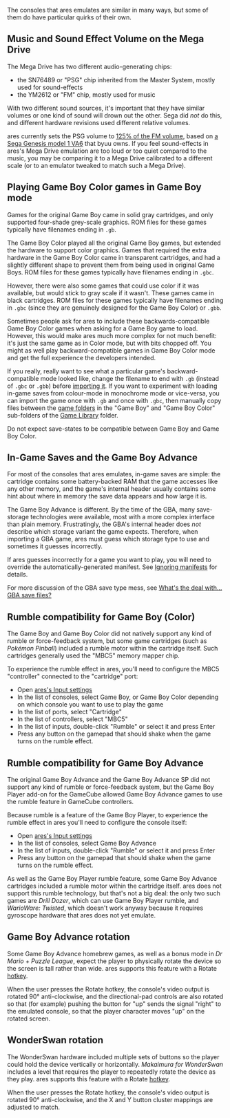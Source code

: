 The consoles that ares emulates
are similar in many ways,
but some of them do have particular quirks of their own.

Music and Sound Effect Volume on the Mega Drive
-----------------------------------------------

The Mega Drive has two different audio-generating chips:

  - the SN76489 or "PSG" chip
    inherited from the Master System,
    mostly used for sound-effects
  - the YM2612 or "FM" chip,
    mostly used for music

With two different sound sources,
it's important that they have similar volumes
or one kind of sound will drown out the other.
Sega did *not* do this,
and different hardware revisions
used different relative volumes.

ares currently
sets the PSG volume to [125% of the FM volume][vol],
based on [a Sega Genesis model 1 VA6][va6] that byuu owns.
If you feel sound-effects in ares's Mega Drive emulation
are too loud or too quiet compared to the music,
you may be comparing it
to a Mega Drive calibrated to a different scale
(or to an emulator tweaked to match such a Mega Drive).

[vol]: https://helmet.kafuka.org/byuubackup2/viewtopic.php@f=4&t=1235&start=140.html#p42482
[va6]: https://helmet.kafuka.org/byuubackup2/viewtopic.php@f=4&t=1235&start=130.html#p42195

Playing Game Boy Color games in Game Boy mode
---------------------------------------------

Games for the original Game Boy
came in solid gray cartridges,
and only supported four-shade grey-scale graphics.
ROM files for these games
typically have filenames ending in `.gb`.

The Game Boy Color played all the original Game Boy games,
but extended the hardware to support color graphics.
Games that required
the extra hardware in the Game Boy Color
came in transparent cartridges,
and had a slightly different shape
to prevent them from being used in original Game Boys.
ROM files for these games
typically have filenames ending in `.gbc`.

However,
there were also some games
that could use color if it was available,
but would stick to gray scale if it wasn't.
These games came in black cartridges.
ROM files for these games
typically have filenames ending in `.gbc`
(since they are genuinely designed for the Game Boy Color)
or `.gbb`.

Sometimes people ask
for ares to include these backwards-compatible Game Boy Color games
when asking for a Game Boy game to load.
However,
this would make ares much more complex
for not much benefit:
it's just the same game as in Color mode,
but with bits chopped off.
You might as well play backward-compatible games
in Game Boy Color mode
and get the full experience the developers intended.

If you really, really want to see
what a particular game's backward-compatible mode looked like,
change the filename to end with `.gb`
(instead of `.gbc` or `.gbb`)
before [importing it](guides/import.md).
If you want to experiment
with loading in-game saves from colour-mode in monochrome mode
or vice-versa,
you can import the game once with `.gb`
and once with `.gbc`,
then manually copy files between the
[game folders](concepts/game-folders.md)
in the "Game Boy" and "Game Boy Color" sub-folders
of the [Game Library](concepts/game-library.md) folder.

Do not expect save-states to be compatible between
Game Boy and Game Boy Color.

In-Game Saves and the Game Boy Advance
--------------------------------------

For most of the consoles that ares emulates,
in-game saves are simple:
the cartridge contains some battery-backed RAM
that the game accesses like any other memory,
and the game's internal header usually contains some hint
about where in memory the save data appears
and how large it is.

The Game Boy Advance is different.
By the time of the GBA,
many save-storage technologies were available,
most with a more complex interface than plain memory.
Frustratingly, the GBA's internal header
does *not* describe which storage variant the game expects.
Therefore,
when importing a GBA game,
ares must guess which storage type to use
and sometimes it guesses incorrectly.

If ares guesses incorrectly for a game you want to play,
you will need to override the automatically-generated manifest.
See [Ignoring manifests](concepts/manifests.md#ignoring-manifests)
for details.

For more discussion of the GBA save type mess,
see [What's the deal with... GBA save files?][gbasaves]

[gbasaves]: http://zork.net/~st/jottings/GBA_saves.html

Rumble compatibility for Game Boy (Color)
-----------------------------------------

The Game Boy and Game Boy Color did not natively support
any kind of rumble or force-feedback system,
but some game cartridges (such as *Pokémon Pinball*)
included a rumble motor within the cartridge itself.
Such cartridges generally used the "MBC5" memory mapper chip.

To experience the rumble effect in ares,
you'll need to configure the MBC5 "controller"
connected to the "cartridge" port:

  - Open
    [ares's Input settings](interface/ares-settings.md#input)
  - In the list of consoles,
    select Game Boy, or Game Boy Color
    depending on which console you want to use to play the game
  - In the list of ports,
    select "Cartridge"
  - In the list of controllers,
    select "MBC5"
  - In the list of inputs,
    double-click "Rumble"
    or select it and press Enter
  - Press any button on the gamepad that should shake
    when the game turns on the rumble effect.

Rumble compatibility for Game Boy Advance
-----------------------------------------

The original Game Boy Advance
and the Game Boy Advance SP
did not support any kind of rumble or force-feedback system,
but the Game Boy Player add-on for the GameCube
allowed Game Boy Advance games
to use the rumble feature in GameCube controllers.

Because rumble is a feature of the Game Boy Player,
to experience the rumble effect in ares
you'll need to configure the console itself:

  - Open
    [ares's Input settings](interface/ares-settings.md#input)
  - In the list of consoles,
    select Game Boy Advance
  - In the list of inputs,
    double-click "Rumble"
    or select it and press Enter
  - Press any button on the gamepad that should shake
    when the game turns on the rumble effect.

As well as the Game Boy Player rumble feature,
some Game Boy Advance cartridges
included a rumble motor within the cartridge itself.
ares does not support this rumble technology,
but that's not a big deal:
the only two such games are *Drill Dozer*,
which can use Game Boy Player rumble,
and *WarioWare: Twisted*,
which doesn't work anyway
because it requires gyroscope hardware
that ares does not yet emulate.

Game Boy Advance rotation
-------------------------

Some Game Boy Advance homebrew games,
as well as a bonus mode in *Dr Mario + Puzzle League*,
expect the player to physically rotate the device
so the screen is tall rather than wide.
ares supports this feature with
a Rotate [hotkey](interface/ares-settings.md#hotkeys).

When the user presses the Rotate hotkey,
the console's video output is rotated 90° anti-clockwise,
and the directional-pad controls are also rotated
so that (for example) pushing the button for "up"
sends the signal "right" to the emulated console,
so that the player character moves "up" on the rotated screen.

WonderSwan rotation
-------------------

The WonderSwan hardware
included multiple sets of buttons
so the player could hold the device
vertically or horizontally.
*Makaimura for WonderSwan* includes a level
that requires the player to repeatedly rotate
the device as they play.
ares supports this feature with
a Rotate [hotkey](interface/ares-settings.md#hotkeys).

When the user presses the Rotate hotkey,
the console's video output is rotated 90° anti-clockwise,
and the X and Y button cluster mappings
are adjusted to match.
